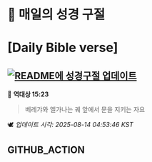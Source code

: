 # 🙏 매일의 성경 구절
# [Daily Bible verse]
## [![README에 성경구절 업데이트](https://github.com/DONGSUKA/first_test/actions/workflows/update-readme-bible.yml/badge.svg)](https://github.com/DONGSUKA/first_test/actions/workflows/update-readme-bible.yml)
<!-- START_BIBLE_VERSE -->
📖 **역대상 15:23**
> 베레갸와 엘가나는 궤 앞에서 문을 지키는 자요

🕊️ _업데이트 시각: 2025-08-14 04:53:46 KST_
  <!-- END_BIBLE_VERSE -->
## GITHUB_ACTION
